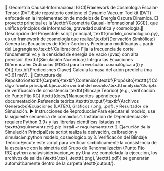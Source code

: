 🌌 Geometría Causal-Informacional (GCI)Framework de Cosmología Escalar-Tensor (DVT)Este repositorio contiene el Dynamic Vacuum Toolkit (DVT) enfocado en la implementación de modelos de Energía Oscura Dinámica. 
El proyecto principal es la \textbf{Geometría Causal-Informacional (GCI)}, que unifica principios de información, gravedad cuántica y cosmología.🔎 Descripción del ProyectoEl script principal, 
\texttt{modelo_cosmologico.py}, es un framework de cosmología que realiza:\textbf{Derivación Simbólica:} Genera las Ecuaciones de Klein-Gordon y Friedmann modificadas a partir del Lagrangiano.\textbf{Calibración:} 
Fija la frecuencia de corte fundamental νc​ y la densidad de energía del vacío (ρvac​) con alta precisión.\textbf{Simulación Numérica:} Integra las Ecuaciones Diferenciales Ordinarias (EDOs) para la evolución cosmológica a(t) y Φ(t).\textbf{Predicciones Clave:} Calcula la masa del axión predicha (ma​≈3.61 meV).
📂 Estructura del Repositorio\textbf{Carpeta}\textbf{Contenido}\textbf{Propósito}\texttt{/}Código fuente principal.
Ejecución central del modelo.\texttt{analysis/}Scripts de verificación de consistencia.\textbf{Blindaje Teórico} (e.g., verificación de Punto Fijo RG).\texttt{docs/}Manuscritos, apéndices y documentación.Referencia teórica.\texttt{output/}\textbf{Archivos Generados}Ecuaciones (LATE​X), Gráficos (.png, .pdf), y Resultados de Simulación.
▶️ Instrucciones de ReproducciónPara ejecutar el modelo, use la siguiente secuencia de comandos:1. Instalación de DependenciasSe requiere Python 3.9+ y las librerías científicas listadas en \texttt{requirements.txt}.pip install -r requirements.txt
2. Ejecución de la Simulación PrincipalEste script realiza la derivación, calibración y simulación:python modelo_cosmologico.py
3. Verificación del Blindaje TeóricoEjecute este script para verificar simbólicamente la consistencia de la escala νc​ con la simetría del Grupo de Renormalización (Punto Fijo RG):python analysis/derivacion_vc.py
Una vez completada la ejecución, los archivos de salida (\texttt{.tex}, \texttt{.png}, \texttt{.pdf}) se generarán automáticamente dentro de la carpeta \texttt{output/}.
